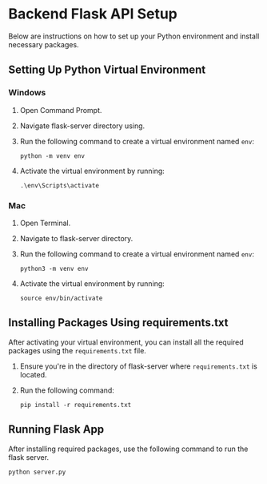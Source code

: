 # Backend Flask API Setup

Below are instructions on how to set up your Python environment and install necessary packages.

## Setting Up Python Virtual Environment

### Windows

1. Open Command Prompt.
2. Navigate flask-server directory using.
3. Run the following command to create a virtual environment named `env`:

    ```
    python -m venv env
    ```

4. Activate the virtual environment by running:

    ```
    .\env\Scripts\activate
    ```

### Mac

1. Open Terminal.
2. Navigate to flask-server directory.
3. Run the following command to create a virtual environment named `env`:

    ```
    python3 -m venv env
    ```

4. Activate the virtual environment by running:

    ```
    source env/bin/activate
    ```

## Installing Packages Using requirements.txt

After activating your virtual environment, you can install all the required packages using the `requirements.txt` file.

1. Ensure you're in the directory of flask-server where `requirements.txt` is located.
2. Run the following command:

    ```
    pip install -r requirements.txt
    ```

## Running Flask App

After installing required packages, use the following command to run the flask server.

```
python server.py
```

